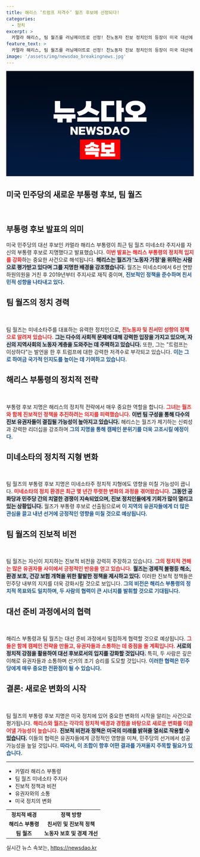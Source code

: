 ```yaml
---
title: 해리스 ‘트럼프 저격수’ 월즈 후보에 선정되다!
categories:
  - 정치
excerpt: >
  카멀라 해리스, 팀 월즈를 러닝메이트로 선정! 친노동자 진보 정치인의 등장이 미국 대선에 어떤 변화를 가져올지 주목된다. 트럼프 저격수로 떠오른 월즈의 발언에 이목이 집중되고 있다!
feature_text: >
  카멀라 해리스, 팀 월즈를 러닝메이트로 선정! 친노동자 진보 정치인의 등장이 미국 대선에 어떤 변화를 가져올지 주목된다. 트럼프 저격수로 떠오른 월즈의 발언에 이목이 집중되고 있다!
image: '/assets/img/newsdao_breakingnews.jpg'
---
```


<p><img src="/assets/img/newsdao_breakingnews.jpg" alt="ontimetimes 속보" /></p>

<h2 data-ke-size="size26">미국 민주당의 새로운 부통령 후보, 팀 월즈</h2>

<p data-ke-size="size16">&nbsp;</p>

<h2 data-ke-size="size26">부통령 후보 발표의 의미</h2>

<p data-ke-size="size16">미국 민주당의 대선 후보인 카멀라 해리스 부통령이 최근 팀 월즈 미네소타 주지사를 자신의 부통령 후보로 지명했다고 발표했습니다. <b><span style="color: #ee2323;">이번 발표는 해리스 부통령의 정치적 입지를 강화</span></b>하는 중요한 사건으로 해석됩니다. <b><span style="background-color: #21538527;">해리스는 월즈가 '노동자 가정'을 위하는 사람으로 평가받고 있다며 그를 지명한 배경을 강조했습니다.</span></b> 월즈는 미네소타에서 6선 연방 하원의원을 거친 후 2019년부터 주지사로 재직 중이며, <b><span style="color: #1a5490;">진보적인 정책을 준수하며 친서민적 성향을 나타내고 있다.</span></b></p>

<h2 data-ke-size="size26">팀 월즈의 정치 경력</h2>

<p data-ke-size="size16">&nbsp;</p>

<p>팀 월즈는 미네소타주를 대표하는 유력한 정치인으로, <b><span style="color: #ee2323;">친노동자 및 친서민 성향의 정책으로 알려져 있습니다.</span></b> <b><span style="background-color: #21538527;">그는 다수의 사회적 문제에 대해 강력한 입장을 가지고 있으며, 자신의 지역사회의 노동자 계층을 도와주는 데 주력하고 있습니다.</span></b> 또한, 그는 "트럼프는 이상하다"는 발언을 한 후 트럼프에 대한 강력한 저격수로 부각되고 있습니다. <b><span style="color: #1a5490;">이는 그로 하여금 국가적 인지도를 높이는 데 기여하고 있습니다.</span></b></p></p>

<h2 data-ke-size="size26">해리스 부통령의 정치적 전략</h2>

<p data-ke-size="size16">&nbsp;</p>

<p>부통령 후보 지명은 해리스의 정치적 전략에서 매우 중요한 역할을 합니다. <b><span style="color: #ee2323;">그녀는 월즈와 함께 진보적인 정책을 추진하려는 의지를 피력했습니다.</span></b> <b><span style="background-color: #21538527;">이번 팀 구성을 통해 다수의 진보 유권자들이 결집될 가능성이 높아지고 있습니다.</span></b> 해리스는 월즈가 제기하는 신뢰성과 강력한 리더십을 강조하며 <b><span style="color: #1a5490;">그의 지명을 통해 캠페인 분위기를 더욱 고조시킬 예정이다.</span></b></p></p>

<h2 data-ke-size="size26">미네소타의 정치적 지형 변화</h2>

<p data-ke-size="size16">&nbsp;</p>

<p>팀 월즈의 부통령 후보 지명은 미네소타주 정치적 지형에도 영향을 미칠 가능성이 큽니다. <b><span style="color: #ee2323;">미네소타의 정치 환경은 최근 몇 년간 뚜렷한 변화의 과정을 겪어왔습니다.</span></b> <b><span style="background-color: #21538527;">그동안 공화당과 민주당 간의 치열한 경쟁이 지속되었으며, 진보 정치인들에게 기회가 많이 열리고 있는 상황입니다.</span></b> 월즈가 부통령 후보로 선출됨으로써 <b><span style="color: #1a5490;">이 지역의 유권자들에게 더 많은 관심을 끌고 내년 선거에 긍정적인 영향을 미칠 것으로 예상됩니다.</span></b></p></p>

<h2 data-ke-size="size26">팀 월즈의 진보적 비전</h2>

<p data-ke-size="size16">&nbsp;</p>

<p>팀 월즈는 자신이 지지하는 진보적 비전을 강력히 주장하고 있습니다. <b><span style="color: #ee2323;">그의 정치적 견해는 많은 유권자들 사이에서 긍정적인 반응을 얻고 있습니다.</span></b> <b><span style="background-color: #21538527;">월즈는 경제적 불평등 해소, 환경 보호, 건강 보험 개혁을 위한 활발한 정책을 제시하고 있다.</span></b> 이러한 진보적 정책들은 민주당 내부의 지지를 더욱 강화시킬 것으로 보입니다. <b><span style="color: #1a5490;">그의 비전은 해리스 부통령의 정치적 목표와도 일치하며, 두 사람의 협력이 큰 시너지를 발휘할 것으로 기대됩니다.</span></b></p></p>

<h2 data-ke-size="size26">대선 준비 과정에서의 협력</h2>

<p data-ke-size="size16">&nbsp;</p>

<p>해리스 부통령과 팀 월즈는 대선 준비 과정에서 밀접하게 협력할 것으로 예상됩니다. <b><span style="color: #ee2323;">그들은 함께 캠페인 전략을 만들고, 유권자들과 소통하는 데 중점을 둘 계획입니다.</span></b> <b><span style="background-color: #21538527;">서로의 정치적 강점을 활용하여 대선 후보로서의 입지를 강화할 것입니다.</span></b> 특히, 두 사람은 깊은 이해로 유권자들과 소통하며 선거의 조기 승리를 도모할 것입니다. <b><span style="color: #1a5490;">이러한 협력은 민주당에게 매우 중요한 전환점이 될 수 있습니다.</span></b></p></p>

<h2 data-ke-size="size26">결론: 새로운 변화의 시작</h2>

<p data-ke-size="size16">&nbsp;</p>

<p>팀 월즈의 부통령 후보 지명은 미국 정치에 있어 중요한 변화의 시작을 알리는 사건으로 평가됩니다. <b><span style="color: #ee2323;">해리스와 월즈는 각각의 정치적 배경과 경험을 바탕으로 새로운 변화를 이끌어낼 가능성이 높습니다.</span></b> <b><span style="background-color: #21538527;">진보적 비전과 정책은 미국의 미래를 밝혀줄 열쇠로 작용할 수 있습니다.</span></b> 이들의 협력은 유권자들에게 긍정적인 영향을 미쳐, 민주당의 선거에서 성공 가능성을 높일 것입니다. <b><span style="color: #1a5490;">따라서, 이 조합이 향후 어떤 결과를 가져올지 주목할 필요가 있습니다.</span></b></p></p>

<hr/>

<ul>
    <li>카멀라 해리스 부통령</li>
    <li>팀 월즈 미네소타 주지사</li>
    <li>진보적 정책과 비전</li>
    <li>유권자와의 소통</li>
    <li>미국 정치의 변화</li>
</ul>

<table>
    <tr>
        <td style="text-align: center; height: 17px;"><b>정치적 배경</b></td>
        <td style="text-align: center; height: 17px;"><b>정책 방향</b></td>
    </tr>
    <tr>
        <td style="text-align: center; height: 17px;"><b>해리스 부통령</b></td>
        <td style="text-align: center; height: 17px;"><b>친서민 및 진보적 정책</b></td>
    </tr>
    <tr>
        <td style="text-align: center; height: 17px;"><b>팀 월즈</b></td>
        <td style="text-align: center; height: 17px;"><b>노동자 보호 및 경제 개선</b></td>
    </tr>
</table>
실시간 뉴스 속보는, <a href="https://newsdao.kr" rel="dofollow">https://newsdao.kr</a>


